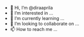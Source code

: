 - 👋 Hi, I’m @diraaprila
- 👀 I’m interested in ...
- 🌱 I’m currently learning ...
- 💞️ I’m looking to collaborate on ...
- 📫 How to reach me ...

<!---
diraaprila/diraaprila is a ✨ special ✨ repository because its `README.md` (this file) appears on your GitHub profile.
You can click the Preview link to take a look at your changes.
--->
